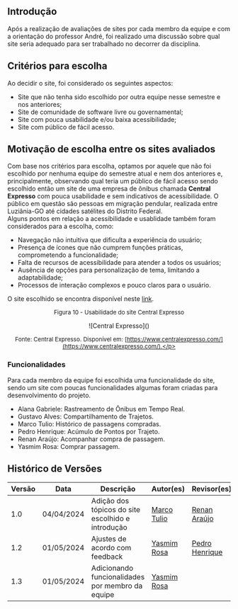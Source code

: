 ## Introdução

Após a realização de avaliações de sites por cada membro da equipe e com a orientação do professor André, foi realizado uma discussão sobre qual site seria adequado para ser trabalhado no decorrer da disciplina.

## Critérios para escolha

Ao decidir o site, foi considerado os seguintes aspectos:

<ul> 
<li> Site que não tenha sido escolhido por outra equipe nesse semestre e nos anteriores; </li>
<li> Site de comunidade de software livre ou governamental; </li>
<li> Site com pouca usabilidade e/ou baixa acessibilidade; </li>
<li> Site com público de fácil acesso. </li>
</ul>

## Motivação de escolha entre os sites avaliados

Com  base nos critérios para escolha, optamos por aquele que não foi escolhido por nenhuma equipe do semestre atual e nem dos anteriores e, principalmente, observando qual teria um público de fácil acesso sendo escolhido então um site de uma empresa de ônibus chamada **Central Expresso** com pouca usabilidade e sem indicativos de acessibilidade. O público em questão são pessoas em migração pendular, realizada entre Luziânia-GO até cidades satélites do Distrito Federal. <br>
Alguns pontos em relação a acessibilidade e usablidade também foram considerados para a escolha, como:

<ul>
<li> Navegação não intuitiva que dificulta a experiência do usuário; </li>
<li> Presença de ícones que não cumprem funções práticas, comprometendo a funcionalidade; </li>
<li> Falta de recursos de acessibilidade para atender a todos os usuários; </li>
<li> Ausência de opções para personalização de tema, limitando a adaptabilidade; </li>
<li> Processos de interação complexos e pouco claros para o usuário. </li>
</ul>

O site escolhido se encontra disponível neste [link](https://www.centralexpresso.com/).

<font size="2"><p style="text-align: center"> Figura 10 - Usabilidade do site Central Expresso </p></font>

<center>![Central Expresso](<central_expresso.gif>)</center>

<font size="2"><p style="text-align: center"> Fonte: Central Expresso. Disponível em: [https://www.centralexpresso.com/](https://www.centralexpresso.com/).</p></font>


### Funcionalidades
Para cada membro da equipe foi escolhida uma funcionalidade do site, sendo um site com poucas funcionalidades algumas foram criadas para desenvolvimento do projeto.

<ul>
<li> Alana Gabriele: Rastreamento de Ônibus em Tempo Real.  </li>
<li> Gustavo Alves: Compartilhamento de Trajetos. </li>
<li> Marco Tulio: Histórico de passagens compradas. </li>
<li> Pedro Henrique: Acúmulo de Pontos por Trajeto. </li>
<li> Renan Araújo: Acompanhar compra de passagem. </li>
<li> Yasmim Rosa: Comprar passagem. </li>
</ul>



## Histórico de Versões

| Versão |    Data    | Descrição                                         | Autor(es)                                       | Revisor(es)                                        |
| ------ | :--------: | ------------------------------------------------- | ----------------------------------------------- | -------------------------------------------------- |
| 1.0    | 04/04/2024 | Adição dos tópicos do site escolhido e introdução | [Marco Tulio](https://github.com/MarcoTulioSoares) | [Renan Araújo](https://github.com/renantfm4) |
| 1.2    | 01/05/2024 | Ajustes de acordo com feedback | [Yasmim Rosa](https://github.com/yaskisoba) | [Pedro Henrique](https://github.com/PedroHenrique061) |
| 1.3    | 01/05/2024 | Adicionando funcionalidades por membro da equipe | [Yasmim Rosa](https://github.com/yaskisoba) |  |
